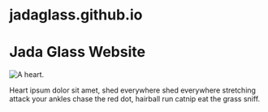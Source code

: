 # jadaglass.github.io
 <h1>Jada Glass Website</h1>
<img src="jcg2wc@umsystem.edu" alt="A heart.">
<p>Heart ipsum dolor sit amet, shed everywhere shed everywhere stretching attack your ankles chase the red dot, hairball run catnip eat the grass sniff.</p>
